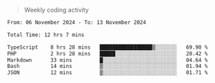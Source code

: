 > Weekly coding activity
<!--START_SECTION:waka-->

```txt
From: 06 November 2024 - To: 13 November 2024

Total Time: 12 hrs 7 mins

TypeScript    8 hrs 28 mins   █████████████████▒░░░░░░░   69.90 %
PHP           2 hrs 28 mins   █████░░░░░░░░░░░░░░░░░░░░   20.42 %
Markdown      33 mins         █░░░░░░░░░░░░░░░░░░░░░░░░   04.64 %
Bash          14 mins         ▒░░░░░░░░░░░░░░░░░░░░░░░░   01.94 %
JSON          12 mins         ▒░░░░░░░░░░░░░░░░░░░░░░░░   01.71 %
```

<!--END_SECTION:waka-->
